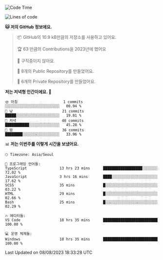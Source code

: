   <!--START_SECTION:waka-->
![Code Time](http://img.shields.io/badge/Code%20Time-177%20hrs%2030%20mins-blue)

![Lines of code](https://img.shields.io/badge/%EC%A0%80%EB%8A%94%20%EC%97%AC%ED%83%9C%EA%B9%8C%EC%A7%80%20-84.9%20thousand%20%EC%A4%84%EC%9D%98%20%EC%BD%94%EB%93%9C%EB%A5%BC%20%EC%9E%91%EC%84%B1%ED%96%88%EC%96%B4%EC%9A%94.-blue)

**🐱 저의 GitHub 정보에요.** 

> 📦 GitHub의 10.9 kB만큼의 저장소를 사용하고 있어요. 
 > 
> 🏆 63 만큼의 Contributions을 2023년에 했어요
 > 
> 🚫 구직중이지 않아요.
 > 
> 📜 8개의 Public Repository를 만들었어요. 
 > 
> 🔑 6개의 Private Repository를 만들었어요. 
 > 
**저는 저녁형 인간이에요. 🦉** 

```text
🌞 아침                     1 commits           ░░░░░░░░░░░░░░░░░░░░░░░░░   00.94 % 
🌆 낮　                     21 commits          █████░░░░░░░░░░░░░░░░░░░░   19.81 % 
🌃 저녁                     48 commits          ███████████░░░░░░░░░░░░░░   45.28 % 
🌙 밤　                     36 commits          ████████░░░░░░░░░░░░░░░░░   33.96 % 
```


📊 **저는 이번주를 이렇게 시간을 보냈어요.** 

```text
🕑︎ Timezone: Asia/Seoul

💬 프로그래밍 언어들: 
TypeScript               13 hrs 23 mins      ██████████████████░░░░░░░   72.02 % 
JavaScript               3 hrs 16 mins       ████░░░░░░░░░░░░░░░░░░░░░   17.62 % 
SCSS                     35 mins             █░░░░░░░░░░░░░░░░░░░░░░░░   03.22 % 
HTML                     29 mins             █░░░░░░░░░░░░░░░░░░░░░░░░   02.66 % 
Bash                     25 mins             █░░░░░░░░░░░░░░░░░░░░░░░░   02.29 % 

🔥 에디터들: 
VS Code                  18 hrs 35 mins      █████████████████████████   100.00 % 

💻 운영 체제들: 
Windows                  18 hrs 35 mins      █████████████████████████   100.00 % 
```


 Last Updated on 08/08/2023 18:33:28 UTC
<!--END_SECTION:waka-->
